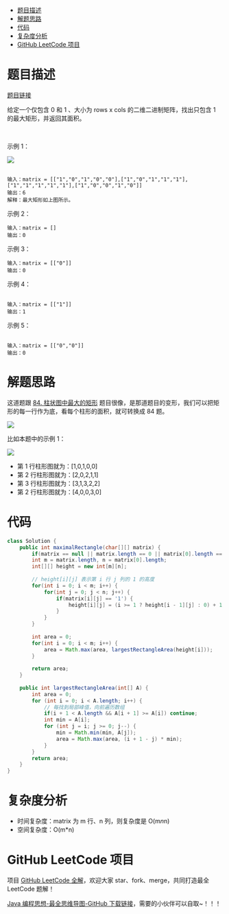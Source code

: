 
- [题目描述](#题目描述)
- [解题思路](#解题思路)
- [代码](#代码)
- [复杂度分析](#复杂度分析)
- [GitHub LeetCode 项目](#github-leetcode-项目)

# 题目描述

[题目链接](https://leetcode-cn.com/problems/maximal-rectangle/)

给定一个仅包含 0 和 1 、大小为 rows x cols 的二维二进制矩阵，找出只包含 1 的最大矩形，并返回其面积。

 

示例 1：

![](http://yano.oss-cn-beijing.aliyuncs.com/blog/20210305102300.png)

```

输入：matrix = [["1","0","1","0","0"],["1","0","1","1","1"],["1","1","1","1","1"],["1","0","0","1","0"]]
输出：6
解释：最大矩形如上图所示。
```

示例 2：

```
输入：matrix = []
输出：0
```

示例 3：

```
输入：matrix = [["0"]]
输出：0
```

示例 4：

```

输入：matrix = [["1"]]
输出：1

```

示例 5：

```

输入：matrix = [["0","0"]]
输出：0

```

# 解题思路

这道题跟 [84. 柱状图中最大的矩形](https://leetcode-cn.com/problems/largest-rectangle-in-histogram/) 题目很像，是那道题目的变形，我们可以把矩形的每一行作为底，看每个柱形的面积，就可转换成 84 题。

![](http://yano.oss-cn-beijing.aliyuncs.com/blog/20210305102641.png)

比如本题中的示例 1：

![](http://yano.oss-cn-beijing.aliyuncs.com/blog/20210305102300.png)

- 第 1 行柱形图就为：[1,0,1,0,0]
- 第 2 行柱形图就为：[2,0,2,1,1]
- 第 3 行柱形图就为：[3,1,3,2,2]
- 第 2 行柱形图就为：[4,0,0,3,0]

# 代码

```java
class Solution {
    public int maximalRectangle(char[][] matrix) {
        if(matrix == null || matrix.length == 0 || matrix[0].length == 0) return 0;
        int m = matrix.length, n = matrix[0].length;
        int[][] height = new int[m][n];
        
        // height[i][j] 表示第 i 行 j 列的 1 的高度
        for(int i = 0; i < m; i++) {
            for(int j = 0; j < n; j++) {
                if(matrix[i][j] == '1') {
                    height[i][j] = (i >= 1 ? height[i - 1][j] : 0) + 1;
                }
            }
        }
                
        int area = 0;
        for(int i = 0; i < m; i++) {
            area = Math.max(area, largestRectangleArea(height[i]));
        }
        
        return area; 
    }
    
    public int largestRectangleArea(int[] A) {
		int area = 0;
		for (int i = 0; i < A.length; i++) {
            // 每找到局部峰值，向前遍历数组
            if(i + 1 < A.length && A[i + 1] >= A[i]) continue;
			int min = A[i];
			for (int j = i; j >= 0; j--) {
				min = Math.min(min, A[j]);
				area = Math.max(area, (i + 1 - j) * min);
			}
		}
		return area;
	}
}
```

# 复杂度分析

- 时间复杂度：matrix 为 m 行、n 列，则复杂度是 O(m*n*n)
- 空间复杂度：O(m*n)

# GitHub LeetCode 项目

项目 [GitHub LeetCode 全解](https://github.com/LjyYano/LeetCode)，欢迎大家 star、fork、merge，共同打造最全 LeetCode 题解！

[Java 编程思想-最全思维导图-GitHub 下载链接](https://github.com/LjyYano/Thinking_in_Java_MindMapping)，需要的小伙伴可以自取~！！！